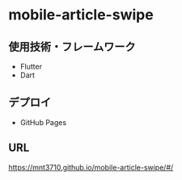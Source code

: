 # mobile-article-swipe

## 使用技術・フレームワーク

- Flutter
- Dart

## デプロイ

- GitHub Pages

## URL

https://mnt3710.github.io/mobile-article-swipe/#/
